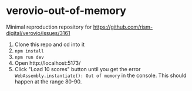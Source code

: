 # verovio-out-of-memory

Minimal reproduction repository for https://github.com/rism-digital/verovio/issues/3161

1. Clone this repo and cd into it
2. `npm install`
3. `npm run dev`
4. Open http://localhost:5173/
5. Click "Load 10 scores" button until you get the error `WebAssembly.instantiate(): Out
   of memory` in the console. This should happen at the range 80-90.
